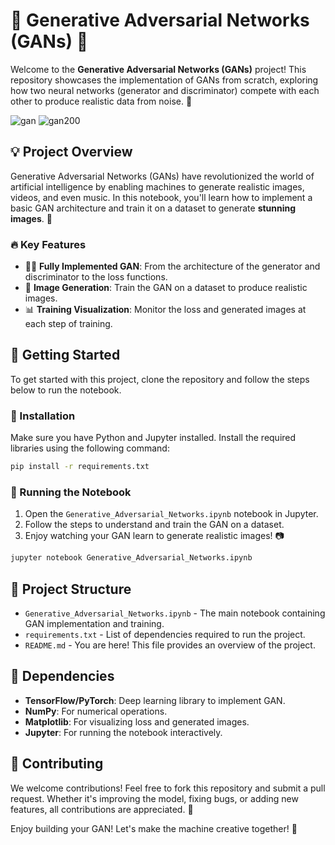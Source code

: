# 🧠 Generative Adversarial Networks (GANs) 🎨

Welcome to the **Generative Adversarial Networks (GANs)** project! This repository showcases the implementation of GANs from scratch, exploring how two neural networks (generator and discriminator) compete with each other to produce realistic data from noise. 🚀

![gan](https://github.com/user-attachments/assets/91693e30-4434-46d9-a290-93ce6e49dc73)
![gan200](https://github.com/user-attachments/assets/7a34cb63-4200-43dd-a358-e0ff087f02cf)




## 💡 Project Overview

Generative Adversarial Networks (GANs) have revolutionized the world of artificial intelligence by enabling machines to generate realistic images, videos, and even music. In this notebook, you'll learn how to implement a basic GAN architecture and train it on a dataset to generate **stunning images**. 🌈

### 🔥 Key Features

- 🧑‍💻 **Fully Implemented GAN**: From the architecture of the generator and discriminator to the loss functions.
- 🎨 **Image Generation**: Train the GAN on a dataset to produce realistic images.
- 📊 **Training Visualization**: Monitor the loss and generated images at each step of training.

## 🚀 Getting Started

To get started with this project, clone the repository and follow the steps below to run the notebook.

### 🔧 Installation

Make sure you have Python and Jupyter installed. Install the required libraries using the following command:

```bash
pip install -r requirements.txt
```

### 🏃 Running the Notebook

1. Open the `Generative_Adversarial_Networks.ipynb` notebook in Jupyter.
2. Follow the steps to understand and train the GAN on a dataset.
3. Enjoy watching your GAN learn to generate realistic images! 📷

```bash
jupyter notebook Generative_Adversarial_Networks.ipynb
```

## 🎯 Project Structure

- `Generative_Adversarial_Networks.ipynb` - The main notebook containing GAN implementation and training.
- `requirements.txt` - List of dependencies required to run the project.
- `README.md` - You are here! This file provides an overview of the project.

## 🧩 Dependencies

- **TensorFlow/PyTorch**: Deep learning library to implement GAN.
- **NumPy**: For numerical operations.
- **Matplotlib**: For visualizing loss and generated images.
- **Jupyter**: For running the notebook interactively.

## 🙌 Contributing

We welcome contributions! Feel free to fork this repository and submit a pull request. Whether it's improving the model, fixing bugs, or adding new features, all contributions are appreciated. 💪

Enjoy building your GAN! Let's make the machine creative together! 🎉
